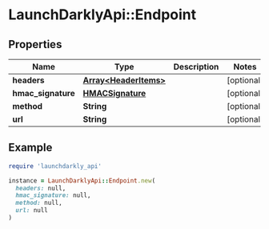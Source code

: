 # LaunchDarklyApi::Endpoint

## Properties

| Name | Type | Description | Notes |
| ---- | ---- | ----------- | ----- |
| **headers** | [**Array&lt;HeaderItems&gt;**](HeaderItems.md) |  | [optional] |
| **hmac_signature** | [**HMACSignature**](HMACSignature.md) |  | [optional] |
| **method** | **String** |  | [optional] |
| **url** | **String** |  | [optional] |

## Example

```ruby
require 'launchdarkly_api'

instance = LaunchDarklyApi::Endpoint.new(
  headers: null,
  hmac_signature: null,
  method: null,
  url: null
)
```

